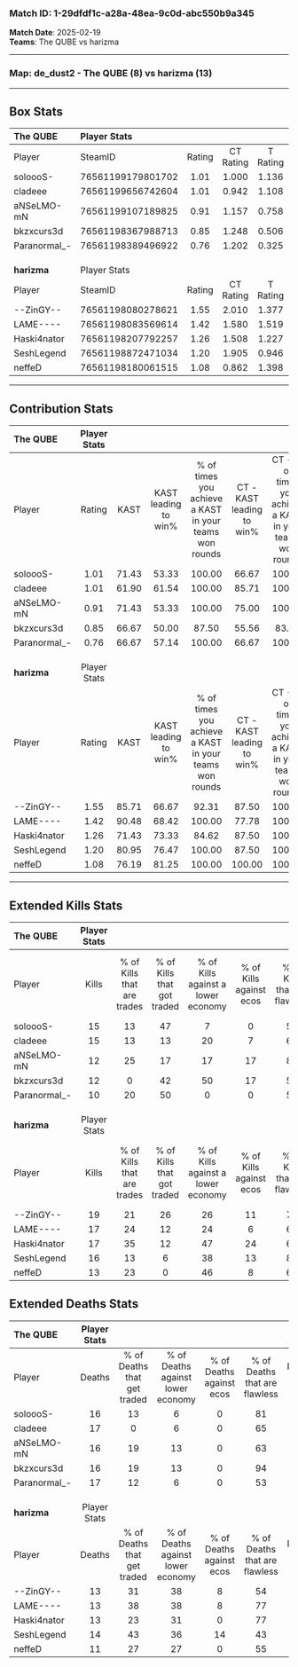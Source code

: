 ### Match ID: 1-29dfdf1c-a28a-48ea-9c0d-abc550b9a345  
**Match Date**: 2025-02-19  
**Teams**: The QUBE vs harizma  

---  

### **Map**: de_dust2 - The QUBE (8) vs harizma (13)  
---  

## Box Stats  

| **The QUBE** | Player Stats      |        |           |          |       |       |       |         |        |      |     |
| :- | :- | :-: | :-: | :-: | :-: | :-: | :-: | :-: | :-: | :-: | :-: |
| Player       | SteamID           | Rating | CT Rating | T Rating | KAST  |  ADR  | Kills | Assists | Deaths | K/D  | HS% |
| soloooS-     | 76561199179801702 |  1.01  |   1.000   |  1.136   | 71.43 | 63.7  |  15   |    2    |   16   | 0.94 | 60  |
| cladeee      | 76561199656742604 |  1.01  |   0.942   |  1.108   | 61.90 | 88.2  |  15   |    6    |   17   | 0.88 | 40  |
| aNSeLMO-mN   | 76561199107189825 |  0.91  |   1.157   |  0.758   | 71.43 | 66.8  |  12   |    5    |   16   | 0.75 | 75  |
| bkzxcurs3d   | 76561198367988713 |  0.85  |   1.248   |  0.506   | 66.67 | 65.2  |  12   |    2    |   16   | 0.75 | 16  |
| Paranormal_- | 76561198389496922 |  0.76  |   1.202   |  0.325   | 66.67 | 66.0  |  10   |    5    |   17   | 0.59 | 50  |
|              |                   |        |           |          |       |       |       |         |        |      |     |
|              |                   |        |           |          |       |       |       |         |        |      |     |
|              |                   |        |           |          |       |       |       |         |        |      |     |
| **harizma**  | Player Stats      |        |           |          |       |       |       |         |        |      |     |
| Player       | SteamID           | Rating | CT Rating | T Rating | KAST  |  ADR  | Kills | Assists | Deaths | K/D  | HS% |
| --ZinGY--    | 76561198080278621 |  1.55  |   2.010   |  1.377   | 85.71 | 111.1 |  19   |   11    |   13   | 1.46 | 31  |
| LAME----     | 76561198083569614 |  1.42  |   1.580   |  1.519   | 90.48 | 90.2  |  17   |    8    |   13   | 1.31 | 64  |
| Haski4nator  | 76561198207792257 |  1.26  |   1.508   |  1.227   | 71.43 | 86.6  |  17   |    6    |   13   | 1.31 | 64  |
| SeshLegend   | 76561198872471034 |  1.20  |   1.905   |  0.946   | 80.95 | 70.4  |  16   |    5    |   14   | 1.14 | 56  |
| neffeD       | 76561198180061515 |  1.08  |   0.862   |  1.398   | 76.19 | 54.7  |  13   |    7    |   11   | 1.18 | 61  |
---  

## Contribution Stats  

| **The QUBE** | Player Stats |       |                      |                                                        |                           |                                                             |                          |                                                            |
| :- | :-: | :-: | :-: | :-: | :-: | :-: | :-: | :-: |
| Player       |    Rating    | KAST  | KAST leading to win% | % of times you achieve a KAST in your teams won rounds | CT - KAST leading to win% | CT - % of times you achieve a KAST in your teams won rounds | T - KAST leading to win% | T - % of times you achieve a KAST in your teams won rounds |
| soloooS-     |     1.01     | 71.43 |        53.33         |                         100.00                         |           66.67           |                           100.00                            |          33.33           |                           100.00                           |
| cladeee      |     1.01     | 61.90 |        61.54         |                         100.00                         |           85.71           |                           100.00                            |          33.33           |                           100.00                           |
| aNSeLMO-mN   |     0.91     | 71.43 |        53.33         |                         100.00                         |           75.00           |                           100.00                            |          28.57           |                           100.00                           |
| bkzxcurs3d   |     0.85     | 66.67 |        50.00         |                         87.50                          |           55.56           |                            83.33                            |          40.00           |                           100.00                           |
| Paranormal_- |     0.76     | 66.67 |        57.14         |                         100.00                         |           66.67           |                           100.00                            |          40.00           |                           100.00                           |
|              |              |       |                      |                                                        |                           |                                                             |                          |                                                            |
|              |              |       |                      |                                                        |                           |                                                             |                          |                                                            |
|              |              |       |                      |                                                        |                           |                                                             |                          |                                                            |
| **harizma**  | Player Stats |       |                      |                                                        |                           |                                                             |                          |                                                            |
| Player       |    Rating    | KAST  | KAST leading to win% | % of times you achieve a KAST in your teams won rounds | CT - KAST leading to win% | CT - % of times you achieve a KAST in your teams won rounds | T - KAST leading to win% | T - % of times you achieve a KAST in your teams won rounds |
| --ZinGY--    |     1.55     | 85.71 |        66.67         |                         92.31                          |           87.50           |                           100.00                            |          50.00           |                           83.33                            |
| LAME----     |     1.42     | 90.48 |        68.42         |                         100.00                         |           77.78           |                           100.00                            |          60.00           |                           100.00                           |
| Haski4nator  |     1.26     | 71.43 |        73.33         |                         84.62                          |           87.50           |                           100.00                            |          57.14           |                           66.67                            |
| SeshLegend   |     1.20     | 80.95 |        76.47         |                         100.00                         |           87.50           |                           100.00                            |          66.67           |                           100.00                           |
| neffeD       |     1.08     | 76.19 |        81.25         |                         100.00                         |          100.00           |                           100.00                            |          66.67           |                           100.00                           |
---  

## Extended Kills Stats  

| **The QUBE** | Player Stats |                            |                            |                                    |                         |                              |                                 |                                       |                    |           |
| :- | :-: | :-: | :-: | :-: | :-: | :-: | :-: | :-: | :-: | :-: |
| Player       |    Kills     | % of Kills that are trades | % of Kills that got traded | % of Kills against a lower economy | % of Kills against ecos | % of Kills that are flawless | % of Kills that are close duels | % of Kills that are assisted by flash | Pistol Round Kills | AWP Kills |
| soloooS-     |      15      |             13             |             47             |                 7                  |            0            |              53              |               13                |                   0                   |         2          |     0     |
| cladeee      |      15      |             13             |             13             |                 20                 |            7            |              60              |               13                |                  20                   |         0          |     0     |
| aNSeLMO-mN   |      12      |             25             |             17             |                 17                 |           17            |              83              |                0                |                   0                   |         1          |     0     |
| bkzxcurs3d   |      12      |             0              |             42             |                 50                 |           17            |              58              |               17                |                  17                   |         1          |     4     |
| Paranormal_- |      10      |             20             |             50             |                 0                  |            0            |              50              |               20                |                  10                   |         0          |     0     |
|              |              |                            |                            |                                    |                         |                              |                                 |                                       |                    |           |
|              |              |                            |                            |                                    |                         |                              |                                 |                                       |                    |           |
|              |              |                            |                            |                                    |                         |                              |                                 |                                       |                    |           |
| **harizma**  | Player Stats |                            |                            |                                    |                         |                              |                                 |                                       |                    |           |
| Player       |    Kills     | % of Kills that are trades | % of Kills that got traded | % of Kills against a lower economy | % of Kills against ecos | % of Kills that are flawless | % of Kills that are close duels | % of Kills that are assisted by flash | Pistol Round Kills | AWP Kills |
| --ZinGY--    |      19      |             21             |             26             |                 26                 |           11            |              79              |                5                |                   0                   |         2          |     9     |
| LAME----     |      17      |             24             |             12             |                 24                 |            6            |              65              |                6                |                  18                   |         2          |     0     |
| Haski4nator  |      17      |             35             |             12             |                 47                 |           24            |              65              |                6                |                  12                   |         1          |     0     |
| SeshLegend   |      16      |             13             |             6              |                 38                 |           13            |              81              |                0                |                   6                   |         3          |     0     |
| neffeD       |      13      |             23             |             0              |                 46                 |            8            |              62              |                8                |                   0                   |         2          |     0     |
## Extended Deaths Stats  

| **The QUBE** | Player Stats |                             |                                   |                          |                               |                            |                           |               |
| :- | :-: | :-: | :-: | :-: | :-: | :-: | :-: | :-: |
| Player       |    Deaths    | % of Deaths that get traded | % of Deaths against lower economy | % of Deaths against ecos | % of Deaths that are flawless | % of Deaths that are close | % of Deaths while blinded | Deaths to AWP |
| soloooS-     |      16      |             13              |                 6                 |            0             |              81               |             0              |            13             |       1       |
| cladeee      |      17      |              0              |                 6                 |            0             |              65               |             12             |            12             |       0       |
| aNSeLMO-mN   |      16      |             19              |                13                 |            0             |              63               |             6              |            13             |       3       |
| bkzxcurs3d   |      16      |             19              |                13                 |            0             |              94               |             0              |             0             |       1       |
| Paranormal_- |      17      |             12              |                 6                 |            0             |              53               |             6              |             0             |       4       |
|              |              |                             |                                   |                          |                               |                            |                           |               |
|              |              |                             |                                   |                          |                               |                            |                           |               |
|              |              |                             |                                   |                          |                               |                            |                           |               |
| **harizma**  | Player Stats |                             |                                   |                          |                               |                            |                           |               |
| Player       |    Deaths    | % of Deaths that get traded | % of Deaths against lower economy | % of Deaths against ecos | % of Deaths that are flawless | % of Deaths that are close | % of Deaths while blinded | Deaths to AWP |
| --ZinGY--    |      13      |             31              |                38                 |            8             |              54               |             31             |             8             |       2       |
| LAME----     |      13      |             38              |                38                 |            8             |              77               |             8              |            15             |       0       |
| Haski4nator  |      13      |             23              |                31                 |            0             |              77               |             8              |             0             |       2       |
| SeshLegend   |      14      |             43              |                36                 |            14            |              43               |             0              |             7             |       0       |
| neffeD       |      11      |             27              |                27                 |            0             |              55               |             18             |            18             |       0       |
